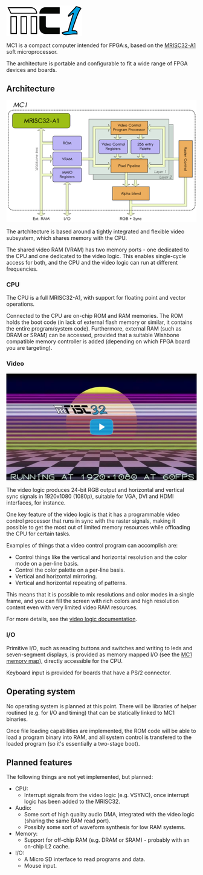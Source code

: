 ![MC1 logo](docs/mc1-logo.png)

MC1 is a compact computer intended for FPGA:s, based on the [MRISC32-A1](https://github.com/mrisc32/mrisc32-a1) soft microprocessor.

The architecture is portable and configurable to fit a wide range of FPGA devices and boards.

## Architecture

![MC1 diagram](docs/mc1-diagram.png)

The artchitecture is based around a tightly integrated and flexible video subsystem, which shares memory with the CPU.

The shared video RAM (VRAM) has two memory ports - one dedicated to the CPU and one dedicated to the video logic. This enables single-cycle access for both, and the CPU and the video logic can run at different frequencies.

### CPU

The CPU is a full MRISC32-A1, with support for floating point and vector operations.

Connected to the CPU are on-chip ROM and RAM memories. The ROM holds the boot code (in lack of external flash memory or similar, it contains the entire program/system code). Furthermore, external RAM (such as DRAM or SRAM) can be accessed, provided that a suitable Wishbone compatible memory controller is added (depending on which FPGA board you are targeting).

### Video

[![MC1 Demo](docs/screenshots/mc1-demo.jpg)](https://vimeo.com/494653227 "MC1 Demo")

The video logic produces 24-bit RGB output and horizontal and vertical sync signals in 1920x1080 (1080p), suitable for VGA, DVI and HDMI interfaces, for instance.

One key feature of the video logic is that it has a programmable video control processor that runs in sync with the raster signals, making it possible to get the most out of limited memory resources while offloading the CPU for certain tasks.

Examples of things that a video control program can accomplish are:
* Control things like the vertical and horizontal resolution and the color mode on a per-line basis.
* Control the color palette on a per-line basis.
* Vertical and horizontal mirroring.
* Vertical and horizontal repeating of patterns.

This means that it is possible to mix resolutions and color modes in a single frame, and you can fill the screen with rich colors and high resolution content even with very limited video RAM resources.

For more details, see the [video logic documentation](docs/video_logic.md).

### I/O

Primitive I/O, such as reading buttons and switches and writing to leds and seven-segment displays, is provided as memory mapped I/O (see the [MC1 memory map](docs/memory_map.md)), directly accessible for the CPU.

Keyboard input is provided for boards that have a PS/2 connector.

## Operating system

No operating system is planned at this point. There will be libraries of helper routined (e.g. for I/O and timing) that can be statically linked to MC1 binaries.

Once file loading capabilities are implemented, the ROM code will be able to load a program binary into RAM, and all system control is transfered to the loaded program (so it's essentially a two-stage boot).

## Planned features

The following things are not yet implemented, but planned:

* CPU:
  * Interrupt signals from the video logic (e.g. VSYNC), once interrupt logic has been added to the MRISC32.
* Audio:
  * Some sort of high quality audio DMA, integrated with the video logic (sharing the same RAM read port).
  * Possibly some sort of waveform synthesis for low RAM systems.
* Memory:
  * Support for off-chip RAM (e.g. DRAM or SRAM) - probably with an on-chip L2 cache.
* I/O:
  * A Micro SD interface to read programs and data.
  * Mouse input.
